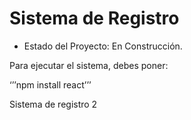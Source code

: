 <h1>Sistema de Registro</h1>

- Estado del Proyecto: En Construcción. 

Para ejecutar el sistema, debes poner:

‘’’npm install react’’’

Sistema de registro 2
